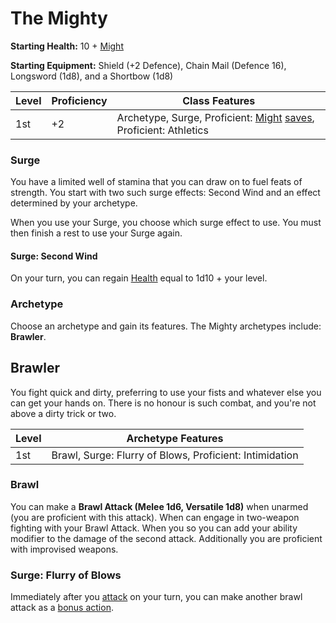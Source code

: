 # The Mighty

**Starting Health:** 10 + [Might](pages/characters/attributes.md?id=might)

**Starting Equipment:** Shield (+2 Defence), Chain Mail (Defence 16), Longsword (1d8), and a Shortbow (1d8)

| Level | Proficiency | Class Features  |
| ----  | ----------- |- |
| 1st   | +2          | Archetype, Surge, Proficient: [Might](pages/characters/attributes.md?id=might) [saves](rules/rolling.md?id=saves), Proficient: Athletics |

### Surge

You have a limited well of stamina that you can draw on to fuel feats of strength. You start with two such surge effects: Second Wind and an effect determined by your archetype.

When you use your Surge, you choose which surge effect to use. You must then finish a rest to use your Surge again.

#### Surge: Second Wind

On your turn, you can regain [Health](pages/combat/health.md) equal to 1d10 + your level.

### Archetype

Choose an archetype and gain its features. The Mighty archetypes include: **Brawler**.

## Brawler

You fight quick and dirty, preferring to use your fists and whatever else you can get your hands on. There is no honour is such combat, and you're not above a dirty trick or two.

| Level | Archetype Features |
| ----  | ------------------ |
| 1st   | Brawl, Surge: Flurry of Blows, Proficient: Intimidation |

### Brawl

You can make a **Brawl Attack (Melee 1d6, Versatile 1d8)** when unarmed (you are proficient with this attack). When can engage in two-weapon fighting with your Brawl Attack. When you so you can add your ability modifier to the damage of the second attack. Additionally you are proficient with improvised weapons.

### Surge: Flurry of Blows

Immediately after you [attack](pages/combat/attacks.md) on your turn, you can make another brawl attack as a [bonus action](pages/combat/actions.md?id=bonus-actions).
